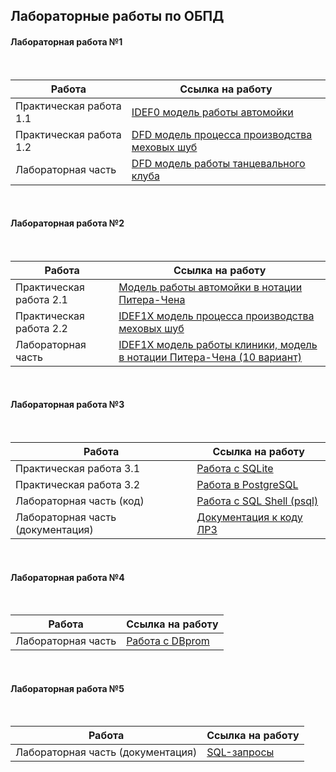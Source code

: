 ## Лабораторные работы по ОБПД

#### Лабораторная работа №1

<br>

| Работа | Ссылка на работу |
| ------ | ------ | 
| Практическая работа 1.1 | [IDEF0 модель работы автомойки](https://github.com/sofkot/ITMO_FSPO_DataBases_2020-2021/blob/master/students/y2334/Kotliarowa%20Sofia/Pr0_idef0/1.jpg) |
| Практическая работа 1.2 | [DFD модель процесса производства меховых шуб](https://github.com/sofkot/ITMO_FSPO_DataBases_2020-2021/blob/master/students/y2334/Kotliarowa%20Sofia/Pr1_dfd/%D0%9F%D0%A0%201.2.pdf) |
| Лабораторная часть | [DFD модель работы танцевального клуба](https://github.com/sofkot/ITMO_FSPO_DataBases_2020-2021/blob/master/students/y2334/Kotliarowa%20Sofia/LR_1/LR_1.pdf) |

<br>

#### Лабораторная работа №2

<br>

| Работа | Ссылка на работу |
| ------ | ------ | 
| Практическая работа 2.1 | [Модель работы автомойки в нотации Питера-Чена](https://github.com/sofkot/ITMO_FSPO_DataBases_2020-2021/blob/master/students/y2334/Kotliarowa%20Sofia/Pr2.1_PiterChen/PR%202.1.pdf) |
| Практическая работа 2.2 | [IDEF1X модель процесса производства меховых шуб](https://github.com/sofkot/ITMO_FSPO_DataBases_2020-2021/blob/master/students/y2334/Kotliarowa%20Sofia/Pr2.2_idef1x/%D0%9F%D0%A0%202.2.pdf) |
| Лабораторная часть | [IDEF1X модель работы клиники, модель в нотации Питера-Чена (10 вариант)](https://github.com/sofkot/ITMO_FSPO_DataBases_2020-2021/blob/master/students/y2334/Kotliarowa%20Sofia/LR_1/LR_1.pdf) |

<br>

#### Лабораторная работа №3

<br>

| Работа | Ссылка на работу |
| ------ | ------ | 
| Практическая работа 3.1 | [Работа с SQLite](https://github.com/sofkot/ITMO_FSPO_DataBases_2020-2021/tree/master/students/y2334/Kotliarowa%20Sofia/Pr3.1_SQLite) |
| Практическая работа 3.2 | [Работа в PostgreSQL](https://github.com/sofkot/ITMO_FSPO_DataBases_2020-2021/tree/master/students/y2334/Kotliarowa%20Sofia/Pr3.2_PostgreSQL) |
| Лабораторная часть (код) | [Работа с SQL Shell (psql)](https://github.com/sofkot/ITMO_FSPO_DataBases_2020-2021/blob/master/students/y2334/Kotliarowa%20Sofia/LR_3/db.sql) |
| Лабораторная часть (документация) | [Документация к коду ЛР3](https://sofkot.github.io/clinika/) |

<br>

#### Лабораторная работа №4

<br>

| Работа | Ссылка на работу |
| ------ | ------ | 
| Лабораторная часть | [Работа с DBprom](https://github.com/sofkot/ITMO_FSPO_DataBases_2020-2021/blob/master/students/y2334/Kotliarowa%20Sofia/LR_4/%D0%9E%D0%9F%D0%91%D0%94_%D0%9B%D0%91%E2%84%964_%D0%9E%D1%82%D1%87%D0%B5%D1%82.pdf) |

<br>

#### Лабораторная работа №5

<br>

| Работа | Ссылка на работу |
| ------ | ------ | 
| Лабораторная часть (документация) | [SQL-запросы](https://sofkot.github.io/clinika/requests/) |

<br>

